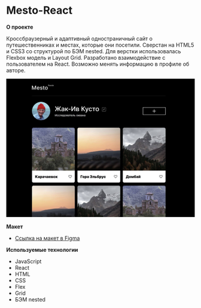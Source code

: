 # Mesto-React

**О проекте**

Кроссбраузерный и адаптивный одностраничный сайт о путешественниках и местах, которые они посетили. Сверстан на HTML5 и CSS3 со структурой по БЭМ nested. Для верстки использовалась Flexbox модель и Layout Grid.
Разработано взаимодействие с пользователем на React. Возможно менять информацию в профиле об авторе.

![Image alt](https://raw.githubusercontent.com/rodandr13/mesto/main/src/images/mesto-readme.JPG)

**Макет**

* [Ссылка на макет в Figma](https://www.figma.com/file/2cn9N9jSkmxD84oJik7xL7/JavaScript.-Sprint-4?node-id=0%3A1)

**Используемые технологии**

* JavaScript
* React
* HTML
* CSS
* Flex
* Grid
* БЭМ nested
